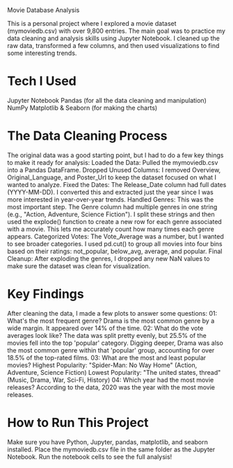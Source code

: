 Movie Database Analysis


This is a personal project where I explored a movie dataset (mymoviedb.csv) with over 9,800 entries. The main goal was to practice my data cleaning and analysis skills using Jupyter Notebook. I cleaned up the raw data, transformed a few columns, and then used visualizations to find some interesting trends.


# Tech I Used

Jupyter Notebook
Pandas (for all the data cleaning and manipulation)
NumPy
Matplotlib & Seaborn (for making the charts)


# The Data Cleaning Process
  
The original data was a good starting point, but I had to do a few key things to make it ready for analysis:
Loaded the Data: Pulled the mymoviedb.csv into a Pandas DataFrame.
Dropped Unused Columns: I removed Overview, Original_Language, and Poster_Url to keep the dataset focused on what I wanted to analyze.
Fixed the Dates: The Release_Date column had full dates (YYYY-MM-DD). I converted this and extracted just the year since I was more interested in year-over-year trends.
Handled Genres: This was the most important step. The Genre column had multiple genres in one string (e.g., "Action, Adventure, Science Fiction"). I split these strings and then used the explode() function to create a new row for each genre associated with a movie. This lets me accurately count how many times each genre appears.
Categorized Votes: The Vote_Average was a number, but I wanted to see broader categories. I used pd.cut() to group all movies into four bins based on their ratings: not_popular, below_avg, average, and popular.
Final Cleanup: After exploding the genres, I dropped any new NaN values to make sure the dataset was clean for visualization.


# Key Findings

After cleaning the data, I made a few plots to answer some questions:
01: What's the most frequent genre?
Drama is the most common genre by a wide margin. It appeared over 14% of the time.
02: What do the vote averages look like?
The data was split pretty evenly, but 25.5% of the movies fell into the top 'popular' category.
Digging deeper, Drama was also the most common genre within that 'popular' group, accounting for over 18.5% of the top-rated films.
03: What are the most and least popular movies?
Highest Popularity: "Spider-Man: No Way Home" (Action, Adventure, Science Fiction)
Lowest Popularity: "The united states, thread" (Music, Drama, War, Sci-Fi, History)
04: Which year had the most movie releases?
According to the data, 2020 was the year with the most movie releases.


# How to Run This Project

Make sure you have Python, Jupyter, pandas, matplotlib, and seaborn installed.
Place the mymoviedb.csv file in the same folder as the Jupyter Notebook.
Run the notebook cells to see the full analysis!
